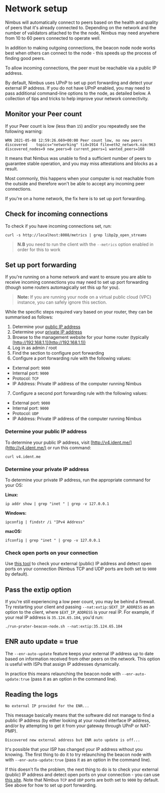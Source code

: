# Network setup

Nimbus will automatically connect to peers based on the health and quality of peers that it's already connected to. Depending on the network and the number of validators attached to the the node, Nimbus may need anywhere from 10 to 60 peers connected to operate well.

In addition to making outgoing connections, the beacon node node works best when others can connect to the node - this speeds up the process of finding good peers.

To allow incoming connections, the peer must be reachable via a public IP address.

By default, Nimbus uses UPnP to set up port forwarding and detect your external IP address. If you do not have UPnP enabled, you may need to pass additional command-line options to the node, as detailed below.
A collection of tips and tricks to help improve your network connectivity.

## Monitor your Peer count

If your Peer count is low (less than `15`) and/or you repeatedly see the following warning:
```
WRN 2021-05-08 12:59:26.669+00:00 Peer count low, no new peers discovered    topics="networking" tid=1914 file=eth2_network.nim:963 discovered_nodes=9 new_peers=0 current_peers=1 wanted_peers=160
```

It means that Nimbus was unable to find a sufficient number of peers to guarantee stable operation, and you may miss attestations and blocks as a result. 

Most commonly, this happens when your computer is not reachable from the outside and therefore won't be able to accept any incoming peer connections.

If you're on a home network, the fix here is to set up port forwarding.

## Check for incoming connections

To check if you have incoming connections set, run:

```
curl -s http://localhost:8008/metrics | grep libp2p_open_streams 
```

> **N.B** you need to run the client with the `--metrics` option enabled in order for this to work


## Set up port forwarding

If you're running on a home network and want to ensure you are able to receive incoming connections you may need to set up port forwarding (though some routers automagically set this up for you).


> **Note:** If you are running your node on a virtual public cloud (VPC) instance, you can safely ignore this section.

While the specific steps required vary based on your router, they can be summarised as follows:


1. Determine your [public IP address](./networking.md#determine-your-public-ip-address)
2. Determine your [private IP address](./networking.md#determine-your-private-ip-address)
3. Browse to the management website for your home router (typically [http://192.168.1.1](http://192.168.1.1))
4. Log in as admin / root
5. Find the section to configure port forwarding
6. Configure a port forwarding rule with the following values:
- External port: `9000`
- Internal port: `9000`
- Protocol: `TCP`
- IP Address: Private IP address of the computer running Nimbus
7. Configure a second port forwarding rule with the following values:
- External port: `9000`
- Internal port: `9000`
- Protocol: `UDP`
- IP Address: Private IP address of the computer running Nimbus

### Determine your public IP address

To determine your public IP address, visit [http://v4.ident.me/](http://v4.ident.me/) or run this command:

```
curl v4.ident.me
```

### Determine your private IP address

To determine your private IP address, run the appropriate command for your OS:

**Linux:**

```
ip addr show | grep "inet " | grep -v 127.0.0.1
```

**Windows:**

```
ipconfig | findstr /i "IPv4 Address"
```

**macOS:**

```
ifconfig | grep "inet " | grep -v 127.0.0.1
```

### Check open ports on your connection
Use [this tool](https://www.yougetsignal.com/tools/open-ports/) to check your external (public) IP address and detect open ports on your connection (Nimbus TCP and UDP ports are both set to `9000` by default).


## Pass the extip option

If you're still experiencing a low peer count, you may be behind a firewall. Try restarting your client and passing `--nat:extip:$EXT_IP_ADDRESS` as an option to the client,  where `$EXT_IP_ADDRESS` is your real IP. For example, if your real IP address is `35.124.65.104`, you'd run:

```
./run-prater-beacon-node.sh --nat:extip:35.124.65.104
```

## ENR auto update = true


The `--enr-auto-update` feature keeps your external IP address up to date based on information received from other peers on the network. This option is useful with ISPs that assign IP addresses dynamically.

In practice this means relaunching the beacon node with `--enr-auto-update:true` (pass it as an option in the command line).

## Reading the logs

`No external IP provided for the ENR...`

This message basically means that the software did not manage to find a public IP address (by either looking at your routed interface IP address, and/or by attempting to get it from your gateway through UPnP or NAT-PMP).

`Discovered new external address but ENR auto update is off...` 

It's possible that your ISP has changed your IP address without you knowing. The first thing to do it to try relaunching the beacon node with with `--enr-auto-update:true` (pass it as an option in the command line).

If this doesn't fix the problem, the next thing to do is to check your external (public) IP address and detect open ports on your connection - you can use [this site](https://www.yougetsignal.com/tools/open-ports/ ).  Note that Nimbus `TCP` and `UDP` ports are both set to `9000` by default. See above for how to set up port forwarding.


